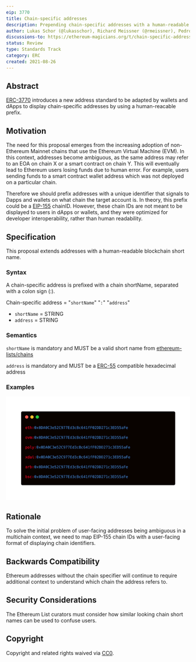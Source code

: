 ```yaml
---
eip: 3770
title: Chain-specific addresses
description: Prepending chain-specific addresses with a human-readable chain identifier
author: Lukas Schor (@lukasschor), Richard Meissner (@rmeissner), Pedro Gomes (@pedrouid), ligi <ligi@ligi.de>
discussions-to: https://ethereum-magicians.org/t/chain-specific-addresses/6449
status: Review
type: Standards Track
category: ERC
created: 2021-08-26
---
```


## Abstract
[ERC-3770](./eip-3770.md) introduces a new address standard to be adapted by wallets and dApps to display chain-specific addresses by using a human-reacable prefix.
  
## Motivation
The need for this proposal emerges from the increasing adoption of non-Ethereum Mainnet chains that use the Ethereum Virtual Machine (EVM). In this context, addresses become ambiguous, as the same address may refer to an EOA on chain X or a smart contract on chain Y. This will eventually lead to Ethereum users losing funds due to human error. For example, users sending funds to a smart contract wallet address which was not deployed on a particular chain.

Therefore we should prefix addresses with a unique identifier that signals to Dapps and wallets on what chain the target account is. In theory, this prefix could be a [EIP-155](./eip-155.md) chainID. However, these chain IDs are not meant to be displayed to users in dApps or wallets, and they were optimized for developer interoperability, rather than human readability.

## Specification
This proposal extends addresses with a human-readable blockchain short name.

### Syntax
A chain-specific address is prefixed with a chain shortName, separated with a colon sign (:).

Chain-specific address = "`shortName`" "`:`" "`address`"
- `shortName` = STRING
- `address` = STRING

### Semantics
`shortName` is mandatory and MUST be a valid short name from [ethereum-lists/chains](https://github.com/ethereum-lists/chains)
  
`address` is mandatory and MUST be a [ERC-55](./eip-55.md) compatible hexadecimal address

### Examples
![Chain-specific addresses](../assets/eip-3770/examples.png "Examples of chain-specific addresses")

## Rationale
To solve the initial problem of user-facing addresses being ambiguous in a multichain context, we need to map EIP-155 chain IDs with a user-facing format of displaying chain identifiers.

## Backwards Compatibility
Ethereum addresses without the chain specifier will continue to require additional context to understand which chain the address refers to.

## Security Considerations
The Ethereum List curators must consider how similar looking chain short names can be used to confuse users.

## Copyright
Copyright and related rights waived via [CC0](../LICENSE.md).
